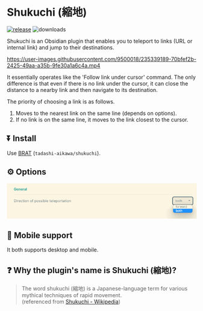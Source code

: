 # Shukuchi (縮地)

[![release](https://img.shields.io/github/release/tadashi-aikawa/shukuchi.svg)](https://github.com/tadashi-aikawa/shukuchi/releases/latest)
![downloads](https://img.shields.io/github/downloads/tadashi-aikawa/shukuchi/total)

Shukuchi is an Obsidian plugin that enables you to teleport to links (URL or internal link) and jump to their destinations.

https://user-images.githubusercontent.com/9500018/235339189-70bfef2b-2425-49aa-a35b-9fe30a1a6c4a.mp4

It essentially operates like the 'Follow link under cursor' command. The only difference is that even if there is no link under the cursor, it can close the distance to a nearby link and then navigate to its destination.

The priority of choosing a link is as follows.

1. Moves to the nearest link on the same line (depends on options).
2. If no link is on the same line, it moves to the link closest to the cursor.

## ⏬ Install

Use [BRAT] (`tadashi-aikawa/shukuchi`).

## ⚙️ Options

![direction of possible teleportation](https://raw.githubusercontent.com/tadashi-aikawa/shukuchi/master/resources/direction-of-possible-teleportation.png)

## 📱 Mobile support

It both supports desktop and mobile.

## ❓ Why the plugin's name is Shukuchi (縮地)?

> The word shukuchi (縮地) is a Japanese-language term for various mythical techniques of rapid movement.  
> (referenced from [Shukuchi \- Wikipedia](https://en.wikipedia.org/wiki/Shukuchi))

[BRAT]: https://github.com/TfTHacker/obsidian42-brat
